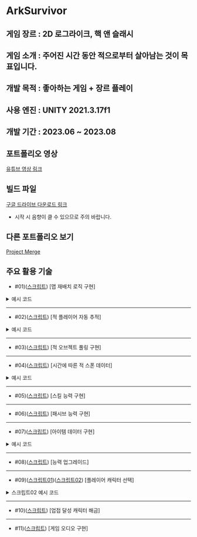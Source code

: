 ArkSurvivor
===


게임 장르 : 2D 로그라이크, 핵 앤 슬래시
---

게임 소개 : 
주어진 시간 동안 적으로부터 살아남는 것이 목표입니다.
---


개발 목적 : 좋아하는 게임 + 장르 플레이
---

사용 엔진 : UNITY 2021.3.17f1
---


개발 기간 : 2023.06 ~ 2023.08
---


포트폴리오 영상
---
[유튜브 영상 링크](https://www.youtube.com/watch?v=LQdjr4ddYrE)


빌드 파일
---
[구글 드라이브 다운로드 링크](https://drive.google.com/file/d/10tfnUTy3M5X7IJ6oDWn9iNFqcnlONGa1/view?usp=drive_link)

* 시작 시 음향이 클 수 있으므로 주의 바랍니다.

다른 포트폴리오 보기
---
[Project Merge](https://github.com/Nocha13/Merge_2DPortfolio.git)

주요 활용 기술
---
* #01)([스크립트](https://github.com/Nocha13/Ark_2DPortfolio/blob/main/ArkSurvivor/Assets/02.Code/Repositions.cs#L14)) [맵 재배치 로직 구현]
  
<details>
<summary>예시 코드</summary>
  
```csharp
 void OnTriggerExit2D(Collider2D coll)
    {
        if (!coll.CompareTag("Area"))
            return;

        Vector3 playerPos = Game_Mgr.Inst.player.transform.position; //플레이어 위치
        Vector3 tilePos = transform.position;                        //타일 맵 위치
        
        switch (transform.tag)
        {
            case "Ground":

                float diffX = playerPos.x - tilePos.x;    //좌표 X
                float diffY = playerPos.y - tilePos.y;    //좌표 Y

                //3항 연산
                float dirX = diffX < 0 ? -1 : 1;
                float dirY = diffY < 0 ? -1 : 1;

                diffX = Mathf.Abs(diffX);
                diffY = Mathf.Abs(diffY);

                if (Mathf.Abs(diffX - diffY) <= 0.1f)
                {
                    transform.Translate(Vector3.right * dirX * 60);
                    transform.Translate(Vector3.up * dirY * 60);
                }

                else if (diffX > diffY) //수평 이동
                {
                    transform.Translate(Vector3.right * dirX * 60);
                }
                else if (diffX < diffY) //수직 이동
                {
                    transform.Translate(Vector3.up * dirY * 60);
                }
                break;
        }
    }
}
```
</details>

---
* #02)([스크립트](https://github.com/Nocha13/Ark_2DPortfolio/blob/main/ArkSurvivor/Assets/02.Code/EnemyCtrl.cs#L37)) [적 플레이어 자동 추적]

<details>
<summary>예시 코드</summary>
  
```csharp
    void FixedUpdate()
    {
        if (!Game_Mgr.Inst.isLive)    
            return;

        if (!isLive || anim.GetCurrentAnimatorStateInfo(0).IsName("Hit"))
            return;

        Vector2 dirVec = target.position - rigid.position;                //플레이어 위치 - 적(자신) 위치
        Vector2 nextVec = dirVec.normalized * sp * Time.fixedDeltaTime;   //점점 가깝게(순간이동 방식 X)
        rigid.MovePosition(rigid.position + nextVec);
        rigid.velocity = Vector2.zero;                                    
    }

```
</details>

---
* #03)([스크립트](https://github.com/Nocha13/Ark_2DPortfolio/blob/main/ArkSurvivor/Assets/02.Code/PoolMgr.cs)) [적 오브젝트 풀링 구현]

---
* #04)([스크립트](https://github.com/Nocha13/Ark_2DPortfolio/blob/main/ArkSurvivor/Assets/02.Code/Spawn.cs#L29)) [시간에 따른 적 스폰 데이터]

<details>
<summary>예시 코드</summary>
  
```csharp
 void Update()
    {
        if (!Game_Mgr.Inst.isLive)
            return;

        timer += Time.deltaTime;
        waveTimer += Time.deltaTime;
        level = Mathf.Min(Mathf.FloorToInt(Game_Mgr.Inst.gameTime / spawnTime), spawnData.Length - 1);  //인덱스 에러 고침

        if (timer > spawnData[level].c_spawnTime)
        {
            timer = 0;
            Spawns();
        }

        if (waveTimer > waveTime)
        {
            StartCoroutine(Wave());

            waveTimer = 0;
        }
    }
```
</details>

---
* #05)([스크립트](https://github.com/Nocha13/Ark_2DPortfolio/blob/main/ArkSurvivor/Assets/02.Code/Active.cs#L175)) [스킬 능력 구현]

---
* #06)([스크립트](https://github.com/Nocha13/Ark_2DPortfolio/blob/main/ArkSurvivor/Assets/02.Code/Passive.cs#L43)) [패시브 능력 구현]

---
* #07)([스크립트](https://github.com/Nocha13/Ark_2DPortfolio/blob/main/ArkSurvivor/Assets/02.Code/ItemDatas.cs)) [아이템 데이터 구현]

<details>
<summary>예시 코드</summary>
  
```csharp
     [Header("# Info")]
    public ItemType itemType;
    public int itemId;
    public string itemName;

    [TextArea]
    public string itemDesc;
    public Sprite itemIcon;

    [Header("# Level")]
    public float baseDamage;        //기본 데미지
    public int baseCount;           //기본(근거리 - 갯수, 원거리 - 관통)
    public float[] damages;         //추가 데미지
    public int[] counts;            //추가(근거리 - 갯수, 원거리 - 관통)

    [Header("# Weapon")]
    public GameObject projectile;   //투사체
```
</details>

---
* #08)([스크립트](https://github.com/Nocha13/Ark_2DPortfolio/blob/main/ArkSurvivor/Assets/02.Code/Items.cs)) [능력 업그레이드]

---
* #09)([스크립트01](https://github.com/Nocha13/Ark_2DPortfolio/blob/main/ArkSurvivor/Assets/02.Code/Game_Mgr.cs#L62))([스크립트02](https://github.com/Nocha13/Ark_2DPortfolio/blob/main/ArkSurvivor/Assets/02.Code/PlayerCtrl.cs#L33)) [플레이어 캐릭터 선택]

<details>
<summary>스크립트02 예시 코드</summary>
  
```csharp
  void OnEnable()
    {
        anim.runtimeAnimatorController = animCtrl[Game_Mgr.Inst.playerId];
    }
```
</details>

---
* #10)([스크립트](https://github.com/Nocha13/Ark_2DPortfolio/blob/main/ArkSurvivor/Assets/02.Code/AchieveMgr.cs)) [업접 달성 캐릭터 해금]

---
* #11)([스크립트](https://github.com/Nocha13/Ark_2DPortfolio/blob/main/ArkSurvivor/Assets/02.Code/AudioMgr.cs)) [게임 오디오 구현]

<!---
Nocha13/Nocha13 is a ✨ special ✨ repository because its `README.md` (this file) appears on your GitHub profile.
You can click the Preview link to take a look at your changes.
--->

